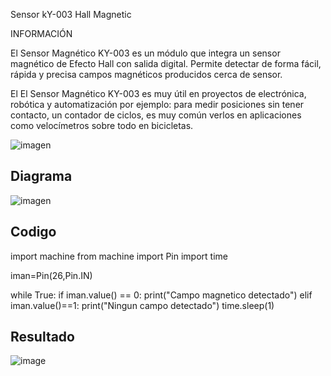 Sensor kY-003 Hall Magnetic

INFORMACIÓN

El Sensor Magnético KY-003 es un módulo que integra un sensor magnético de Efecto Hall con salida digital. Permite detectar de forma fácil, rápida y precisa campos magnéticos producidos cerca de sensor.

El El Sensor Magnético KY-003 es muy útil en proyectos de electrónica, robótica y automatización por ejemplo: para medir posiciones sin  tener contacto, un contador de ciclos, es muy común verlos en aplicaciones como velocímetros sobre todo en bicicletas.

![imagen](KY-003B.jpg)


<h2>Diagrama</h2>

![imagen](KY-003C.jpg)

<h2>Codigo</h2>
import machine
from machine import Pin
import time

iman=Pin(26,Pin.IN)

while True:
    if iman.value() == 0:
        print("Campo magnetico detectado")
    elif iman.value()==1:
        print("Ningun campo detectado")
    time.sleep(1)
<h2>Resultado</h2>


![image](KY-003A.jpg)
